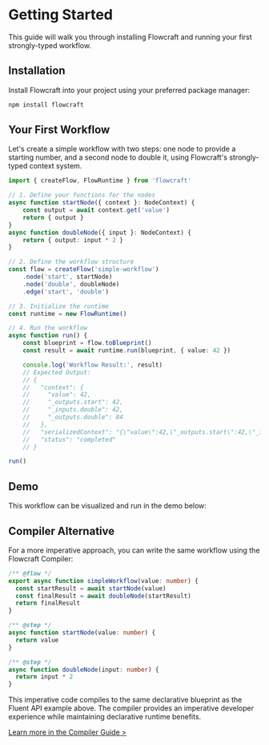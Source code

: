 # Getting Started

This guide will walk you through installing Flowcraft and running your first strongly-typed workflow.

## Installation

Install Flowcraft into your project using your preferred package manager:

```bash
npm install flowcraft
```

## Your First Workflow

Let's create a simple workflow with two steps: one node to provide a starting number, and a second node to double it, using Flowcraft's strongly-typed context system.

```typescript
import { createFlow, FlowRuntime } from 'flowcraft'

// 1. Define your functions for the nodes
async function startNode({ context }: NodeContext) {
	const output = await context.get('value')
	return { output }
}
async function doubleNode({ input }: NodeContext) {
	return { output: input * 2 }
}

// 2. Define the workflow structure
const flow = createFlow('simple-workflow')
	.node('start', startNode)
	.node('double', doubleNode)
	.edge('start', 'double')

// 3. Initialize the runtime
const runtime = new FlowRuntime()

// 4. Run the workflow
async function run() {
	const blueprint = flow.toBlueprint()
	const result = await runtime.run(blueprint, { value: 42 })

	console.log('Workflow Result:', result)
	// Expected Output:
	// {
	//   "context": {
	//     "value": 42,
	//     "_outputs.start": 42,
	//     "_inputs.double": 42,
	//     "_outputs.double": 84
	//   },
	//   "serializedContext": "{\"value\":42,\"_outputs.start\":42,\"_inputs.double\":42,\"_outputs.double\":84}",
	//   "status": "completed"
	// }

run()
```

## Demo

This workflow can be visualized and run in the demo below:

<DemoGettingStarted />

## Compiler Alternative

For a more imperative approach, you can write the same workflow using the Flowcraft Compiler:

```typescript
/** @flow */
export async function simpleWorkflow(value: number) {
  const startResult = await startNode(value)
  const finalResult = await doubleNode(startResult)
  return finalResult
}

/** @step */
async function startNode(value: number) {
  return value
}

/** @step */
async function doubleNode(input: number) {
  return input * 2
}
```

This imperative code compiles to the same declarative blueprint as the Fluent API example above. The compiler provides an imperative developer experience while maintaining declarative runtime benefits.

[Learn more in the Compiler Guide >](/guide/compiler/)
